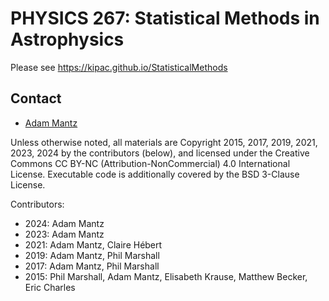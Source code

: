 # PHYSICS 267: Statistical Methods in Astrophysics

Please see https://kipac.github.io/StatisticalMethods

## Contact

* [Adam Mantz](https://github.com/KIPAC/StatisticalMethods/issues/new?body=@abmantz)

Unless otherwise noted, all materials are Copyright 2015, 2017, 2019, 2021, 2023, 2024 by the contributors (below), and licensed under the Creative Commons CC BY-NC (Attribution-NonCommercial) 4.0 International License. Executable code is additionally covered by the BSD 3-Clause License.

Contributors:

* 2024: Adam Mantz
* 2023: Adam Mantz
* 2021: Adam Mantz, Claire Hébert
* 2019: Adam Mantz, Phil Marshall
* 2017: Adam Mantz, Phil Marshall
* 2015: Phil Marshall, Adam Mantz, Elisabeth Krause, Matthew Becker, Eric Charles
